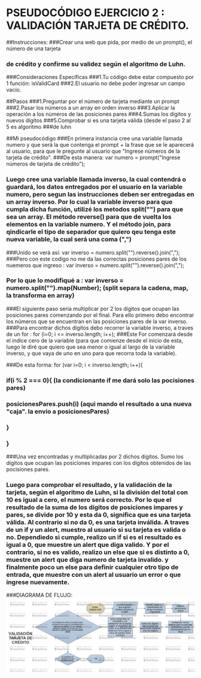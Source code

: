 # PSEUDOCÓDIGO EJERCICIO 2 : VALIDACIÓN TARJETA DE CRÉDITO.
##Instrucciones:
###Crear una web que pida, por medio de un prompt(), el número de una tarjeta
### de crédito y confirme su validez según el algoritmo de Luhn.

###Consideraciones Específicas
###1.Tu código debe estar compuesto por 1 función: isValidCard
###2.El usuario no debe poder ingresar un campo vacío.

##Pasos
###1.Preguntar por el número de tarjeta mediante un prompt
###2.Pasar los números a un array en orden inverso
###3.Aplicar la operación a los números de las posiciones pares
###4.Sumas los dígitos y nuevos dígitos
###5.Comprobar si es una tarjeta válida (desde el paso 2 al 5 es algoritmo
###de luhn

##Mi pseudocódigo
###En primera instancia cree una variable llamada numero y que será la que contenga el prompt + la frase que se le aparecerá al usuario, para que le pregunte al usuario que "Ingrese números de la tarjeta de crédito".
###De esta manera: var numero = prompt("Ingrese números de tarjeta de crédito");

### Luego cree una variable llamada inverso, la cual contendrá o guardará, los datos entregados por el usuario en la variable numero, pero segun las instrucciones deben ser entregadas en un array inverso. Por lo cual la variable inverso para que cumpla dicha función, utilizé los metodos split("") para que sea un array. El método reverse() para que de vuelta los elementos en la variable numero. Y el método join, para qindicarle el tipo de separador que quiero qeu tenga este nueva variable, la cual será una coma (",")
###Unido se verá así: var inverso = numero.split("").reverse().join(",");
###Pero con este codigo no me da las correctas posiciones pares de los nuemeros que ingreso : var inverso = numero.split("").reverse().join(",");
### Por lo que lo modifiqué a : var inverso = numero.split("").map(Number); (split separa la cadena, map, la transforma en array)

###El siguiente paso seria multiplicar por 2 los dígitos que ocupan las posiciones pares comenzando por el final. Para ello primero debo encontrar los números que se encuentran en las posiciones pares de la var inverso.
###Para encontrar dichos dígitos debo recorrer la variable inverso, a traves de un for : for (i=0; i <= inverso.length; i++);
###Este For comenzará desde el indice cero de la variable (para que comienze desde el inicio de esta, luego le diré que quiero que sea menor o igual al largo de la variable inverso, y que vaya de uno en uno para que recorra toda la variable).

###De esta forma: for (var i=0; i < inverso.length; i++){
###                  if(i % 2 === 0){    (la condicionante if me dará solo las pocisiones pares)
###                 posicionesPares.push(i) (aqui mando el resultado a una nueva "caja". la envío a posicionesPares)
###                 }
###                 }


###Una vez encontradas y multiplicadas por 2 dichos dígitos. Sumo los dígitos que ocupan las posiciones impares con los dígitos obtenidos de las pocisiones pares.

### Luego para comprobar el resultado, y la validación de la tarjeta, según el algoritmo de Luhn, si la división del total con 10 es igual a cero, el numero será correcto. Por lo que el resultado de la suma de los dígitos de posiciones impares y pares, se divide por 10 y esta da 0, significa que es una tarjeta válida. Al contrario si no da 0, es una tarjeta inválida. A traves de un if y un alert, muestro al usuario si su tarjeta es valida o no. Dependiedo si cumple, realizo un if si es el resultado es igual a 0, que muestre un alert que diga valido. Y por el contrario, si no es valido, realizo un else que si es distinto a 0, muestre un alert que diga numero de tarjeta invalido. y finalmente poco un else para definir cualquier otro tipo de entrada, que muestre con un alert al usuario un error o que ingrese nuevamente.

###DIAGRAMA DE FLUJO: ![alt text](Flowchart(1).png "Diagrama de Flujo")
